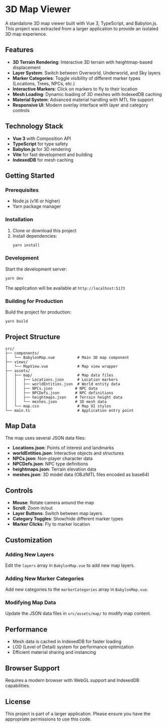 # 3D Map Viewer

A standalone 3D map viewer built with Vue 3, TypeScript, and Babylon.js. This project was extracted from a larger application to provide an isolated 3D map experience.

## Features

- **3D Terrain Rendering**: Interactive 3D terrain with heightmap-based displacement
- **Layer System**: Switch between Overworld, Underworld, and Sky layers
- **Marker Categories**: Toggle visibility of different marker types (Locations, Trees, NPCs, etc.)
- **Interactive Markers**: Click on markers to fly to their location
- **Mesh Loading**: Dynamic loading of 3D meshes with IndexedDB caching
- **Material System**: Advanced material handling with MTL file support
- **Responsive UI**: Modern overlay interface with layer and category controls

## Technology Stack

- **Vue 3** with Composition API
- **TypeScript** for type safety
- **Babylon.js** for 3D rendering
- **Vite** for fast development and building
- **IndexedDB** for mesh caching

## Getting Started

### Prerequisites

- Node.js (v16 or higher)
- Yarn package manager

### Installation

1. Clone or download this project
2. Install dependencies:
   ```bash
   yarn install
   ```

### Development

Start the development server:
```bash
yarn dev
```

The application will be available at `http://localhost:5173`

### Building for Production

Build the project for production:
```bash
yarn build
```

## Project Structure

```
src/
├── components/
│   └── BabylonMap.vue          # Main 3D map component
├── views/
│   └── MapView.vue             # Map view wrapper
├── assets/
│   ├── map/                    # Map data files
│   │   ├── Locations.json      # Location markers
│   │   ├── worldEntities.json  # World entity data
│   │   ├── NPCs.json          # NPC data
│   │   ├── NPCDefs.json       # NPC definitions
│   │   ├── heightmaps.json    # Terrain height data
│   │   └── meshes.json        # 3D mesh data
│   └── map.css                 # Map UI styles
└── main.ts                     # Application entry point
```

## Map Data

The map uses several JSON data files:

- **Locations.json**: Points of interest and landmarks
- **worldEntities.json**: Interactive objects and structures
- **NPCs.json**: Non-player character data
- **NPCDefs.json**: NPC type definitions
- **heightmaps.json**: Terrain elevation data
- **meshes.json**: 3D model data (OBJ/MTL files encoded as base64)

## Controls

- **Mouse**: Rotate camera around the map
- **Scroll**: Zoom in/out
- **Layer Buttons**: Switch between map layers
- **Category Toggles**: Show/hide different marker types
- **Marker Clicks**: Fly to marker location

## Customization

### Adding New Layers

Edit the `layers` array in `BabylonMap.vue` to add new map layers.

### Adding New Marker Categories

Add new categories to the `markerCategories` array in `BabylonMap.vue`.

### Modifying Map Data

Update the JSON data files in `src/assets/map/` to modify map content.

## Performance

- Mesh data is cached in IndexedDB for faster loading
- LOD (Level of Detail) system for performance optimization
- Efficient material sharing and instancing

## Browser Support

Requires a modern browser with WebGL support and IndexedDB capabilities.

## License

This project is part of a larger application. Please ensure you have the appropriate permissions to use this code.
